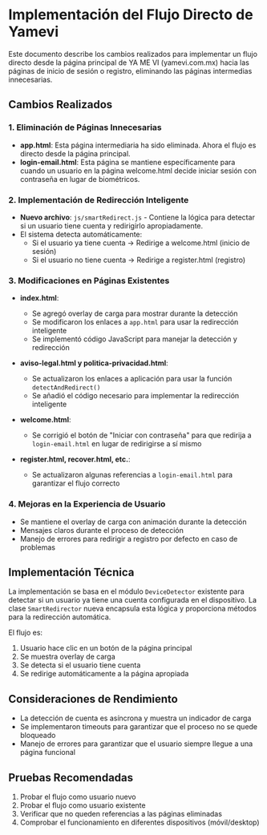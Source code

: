 # Implementación del Flujo Directo de Yamevi

Este documento describe los cambios realizados para implementar un flujo directo desde la página principal de YA ME VI (yamevi.com.mx) hacia las páginas de inicio de sesión o registro, eliminando las páginas intermedias innecesarias.

## Cambios Realizados

### 1. Eliminación de Páginas Innecesarias

- **app.html**: Esta página intermediaria ha sido eliminada. Ahora el flujo es directo desde la página principal.
- **login-email.html**: Esta página se mantiene específicamente para cuando un usuario en la página welcome.html decide iniciar sesión con contraseña en lugar de biométricos.

### 2. Implementación de Redirección Inteligente

- **Nuevo archivo**: `js/smartRedirect.js` - Contiene la lógica para detectar si un usuario tiene cuenta y redirigirlo apropiadamente.
- El sistema detecta automáticamente:
  - Si el usuario ya tiene cuenta → Redirige a welcome.html (inicio de sesión)
  - Si el usuario no tiene cuenta → Redirige a register.html (registro)

### 3. Modificaciones en Páginas Existentes

- **index.html**: 
  - Se agregó overlay de carga para mostrar durante la detección
  - Se modificaron los enlaces a `app.html` para usar la redirección inteligente
  - Se implementó código JavaScript para manejar la detección y redirección

- **aviso-legal.html y politica-privacidad.html**:
  - Se actualizaron los enlaces a aplicación para usar la función `detectAndRedirect()`
  - Se añadió el código necesario para implementar la redirección inteligente

- **welcome.html**:
  - Se corrigió el botón de "Iniciar con contraseña" para que redirija a `login-email.html` en lugar de redirigirse a sí mismo

- **register.html, recover.html, etc.**:
  - Se actualizaron algunas referencias a `login-email.html` para garantizar el flujo correcto

### 4. Mejoras en la Experiencia de Usuario

- Se mantiene el overlay de carga con animación durante la detección
- Mensajes claros durante el proceso de detección
- Manejo de errores para redirigir a registro por defecto en caso de problemas

## Implementación Técnica

La implementación se basa en el módulo `DeviceDetector` existente para detectar si un usuario ya tiene una cuenta configurada en el dispositivo. La clase `SmartRedirector` nueva encapsula esta lógica y proporciona métodos para la redirección automática.

El flujo es:
1. Usuario hace clic en un botón de la página principal
2. Se muestra overlay de carga
3. Se detecta si el usuario tiene cuenta
4. Se redirige automáticamente a la página apropiada

## Consideraciones de Rendimiento

- La detección de cuenta es asíncrona y muestra un indicador de carga
- Se implementaron timeouts para garantizar que el proceso no se quede bloqueado
- Manejo de errores para garantizar que el usuario siempre llegue a una página funcional

## Pruebas Recomendadas

1. Probar el flujo como usuario nuevo
2. Probar el flujo como usuario existente
3. Verificar que no queden referencias a las páginas eliminadas
4. Comprobar el funcionamiento en diferentes dispositivos (móvil/desktop)
